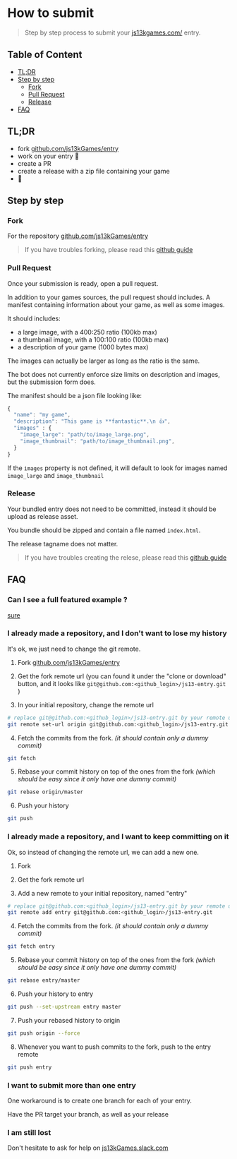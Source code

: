 # How to submit

> Step by step process to submit your [js13kgames.com/](https://js13kgames.com/) entry.

## Table of Content

- [TL;DR](#TL;DR)
- [Step by step](#step-by-step)
  - [Fork](#fork)
  - [Pull Request](#pull-request)
  - [Release](#release)
- [FAQ](#FAQ)

## TL;DR

- fork [github.com/js13kGames/entry](https://github.com/js13kGames/entry)
- work on your entry 👷
- create a PR
- create a release with a zip file containing your game
- 🍹

## Step by step

### Fork

For the repository [github.com/js13kGames/entry](https://github.com/js13kGames/entry)

> If you have troubles forking, please read this [github guide](https://help.github.com/en/articles/fork-a-repo)

### Pull Request

Once your submission is ready, open a pull request.

In addition to your games sources, the pull request should includes. A manifest containing information about your game, as well as some images.

It should includes: 
- a large image, with a 400:250 ratio (100kb max)
- a thumbnail image, with a 100:100 ratio (100kb max)
- a description of your game (1000 bytes max)

The images can actually be larger as long as the ratio is the same.

The bot does not currently enforce size limits on description and images, but the submission form does.

The manifest should be a json file looking like:
```javascript
{
  "name": "my game",
  "description": "This game is **fantastic**.\n 👍",
  "images" : {
    "image_large": "path/to/image_large.png",
    "image_thumbnail": "path/to/image_thumbnail.png",
  }
}
```

If the `images` property is not defined, it will default to look for images named `image_large` and `image_thumbnail`

### Release

Your bundled entry does not need to be committed, instead it should be upload as release asset.

You bundle should be zipped and contain a file named `index.html`.

The release tagname does not matter.

> If you have troubles creating the relese, please read this [github guide](https://help.github.com/en/articles/creating-releases)


## FAQ

### Can I see a full featured example ?

[sure ](https://github.com/js13kGames/entry/pull/13)

### I already made a repository, and I don't want to lose my history

It's ok, we just need to change the git remote.

1. Fork [github.com/js13kGames/entry](https://github.com/js13kGames/entry)

2. Get the fork remote url (you can found it under the "clone or download" button, and it looks like `git@github.com:<github_login>/js13-entry.git` )

3. In your initial repository, change the remote url

  ```bash
  # replace git@github.com:<github_login>/js13-entry.git by your remote url
  git remote set-url origin git@github.com:<github_login>/js13-entry.git
```

4. Fetch the commits from the fork. _(it should contain only a dummy commit)_

  ```bash
  git fetch
  ```

5. Rebase your commit history on top of the ones from the fork _(which should be easy since it only have one dummy commit)_

  ```bash
  git rebase origin/master
  ```

6. Push your history

  ```bash
  git push
  ```

### I already made a repository, and I want to keep committing on it

Ok, so instead of changing the remote url, we can add a new one.

1. Fork

2. Get the fork remote url

3. Add a new remote to your initial repository, named "entry"

  ```bash
  # replace git@github.com:<github_login>/js13-entry.git by your remote url
  git remote add entry git@github.com:<github_login>/js13-entry.git
```

4. Fetch the commits from the fork. _(it should contain only a dummy commit)_

  ```bash
  git fetch entry
  ```

5. Rebase your commit history on top of the ones from the fork _(which should be easy since it only have one dummy commit)_

  ```bash
  git rebase entry/master
  ```

6. Push your history to entry

  ```bash
  git push --set-upstream entry master
  ```

7. Push your rebased history to origin

  ```bash
  git push origin --force
  ```

8. Whenever you want to push commits to the fork, push to the entry remote

  ```bash
  git push entry
  ```

### I want to submit more than one entry

One workaround is to create one branch for each of your entry.

Have the PR target your branch, as well as your release


### I am still lost

Don't hesitate to ask for help on [js13kGames.slack.com](http://js13kGames.slack.com)

